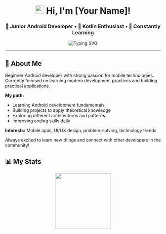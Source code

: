 <h1 align="center">
  <img src="https://media.giphy.com/media/hvRJCLFzcasrR4ia7z/giphy.gif" width="28">
  Hi, I'm [Your Name]!
</h1>

<h3 align="center">🚀 Junior Android Developer • 📱 Kotlin Enthusiast • 💫 Constantly Learning</h3>

<p align="center">
  <img src="https://readme-typing-svg.herokuapp.com?font=Fira+Code&pause=1000&color=27F7D6&center=true&vCenter=true&width=435&lines=Junior+Android+Developer;Learning+Every+Day;Kotlin+Enthusiast;Jetpack+Compose+Learner" alt="Typing SVG" />
</p>

---

## 🌟 About Me

Beginner Android developer with strong passion for mobile technologies. Currently focused on learning modern development practices and building practical applications.

**My path:**
- Learning Android development fundamentals
- Building projects to apply theoretical knowledge
- Exploring different architectures and patterns
- Improving coding skills daily

**Interests:** Mobile apps, UI/UX design, problem-solving, technology trends

Always excited to learn new things and connect with other developers in the community!


## 📊 My Stats

<div align="center">

<a href="https://leetcode.com/u/Vikkimonk/">
  <img height="180em" src="https://leetcode.com/u/Vikkimonk/?theme=dark&font=Roboto%20Mono"/>
</a>

</div>
